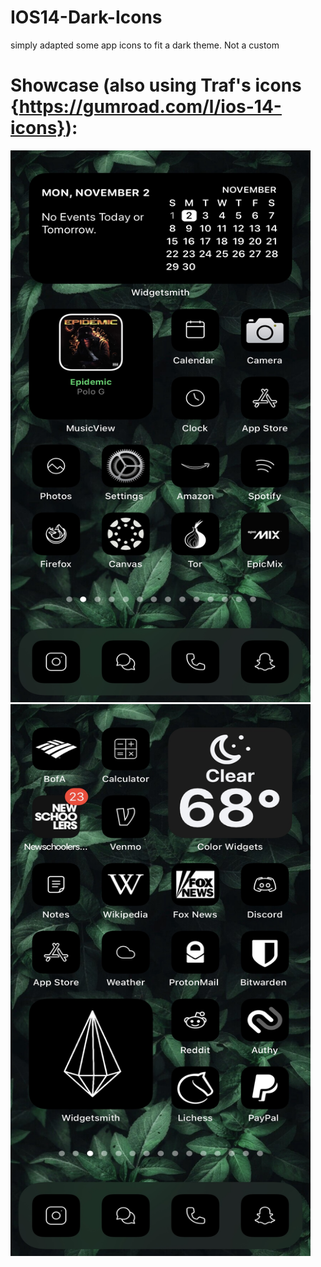 # IOS14-Dark-Icons
simply adapted some app icons to fit a dark theme. Not a custom

# Showcase (also using Traf's icons {https://gumroad.com/l/ios-14-icons}):


<img src="https://raw.githubusercontent.com/algertc/IOS14-Dark-Icons/main/IMG-2145.jpg" width="480" height="883" />
<img src="https://raw.githubusercontent.com/algertc/IOS14-Dark-Icons/main/IMG-2162.jpg" width="480" height="883" />

